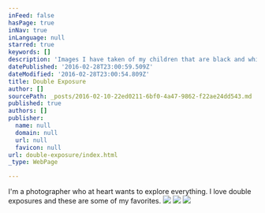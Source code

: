 ```yaml
---
inFeed: false
hasPage: true
inNav: true
inLanguage: null
starred: true
keywords: []
description: 'Images I have taken of my children that are black and white double exposures. '
datePublished: '2016-02-28T23:00:59.509Z'
dateModified: '2016-02-28T23:00:54.809Z'
title: Double Exposure
author: []
sourcePath: _posts/2016-02-10-22ed0211-6bf0-4a47-9862-f22ae24dd543.md
published: true
authors: []
publisher:
  name: null
  domain: null
  url: null
  favicon: null
url: double-exposure/index.html
_type: WebPage

---
```

I'm a photographer who at heart wants to explore everything. I love double exposures and these are some of my favorites. ![](https://s3-us-west-2.amazonaws.com/the-grid-img/p/9cbc0958901b577a31a772016a13cf57794d3313.jpg)
![](https://s3-us-west-2.amazonaws.com/the-grid-img/p/4a00dab13a38e45acbc068b77831b44c503d3170.jpg)
![](https://s3-us-west-2.amazonaws.com/the-grid-img/p/cd8207ef157588095ecda4f295e9140f37396657.jpg)